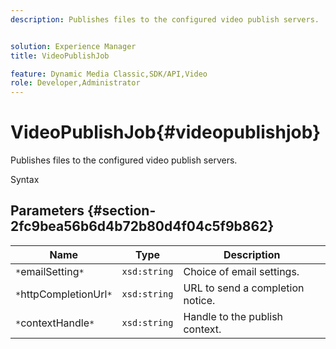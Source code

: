 ```yaml
---
description: Publishes files to the configured video publish servers.


solution: Experience Manager
title: VideoPublishJob

feature: Dynamic Media Classic,SDK/API,Video
role: Developer,Administrator
---
```


# VideoPublishJob{#videopublishjob}

Publishes files to the configured video publish servers.

 Syntax 

## Parameters {#section-2fc9bea56b6d4b72b80d4f04c5f9b862}

|  Name  | Type  | Description  |
|---|---|---|
|  `*`emailSetting`*`  | `xsd:string`  | Choice of email settings.  |
|  `*`httpCompletionUrl`*`  | `xsd:string`  | URL to send a completion notice.  |
|  `*`contextHandle`*`  | `xsd:string`  | Handle to the publish context.  |

